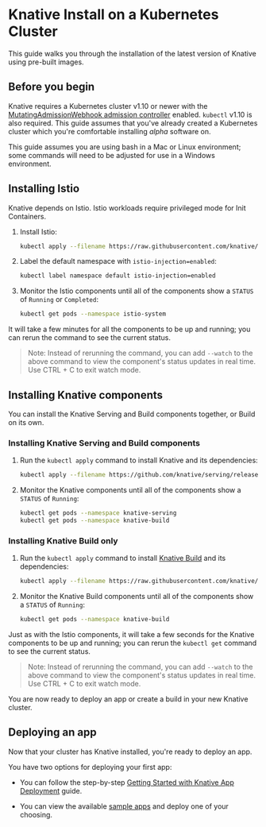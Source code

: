 # Knative Install on a Kubernetes Cluster

This guide walks you through the installation of the latest version of Knative
using pre-built images.

## Before you begin

Knative requires a Kubernetes cluster v1.10 or newer with the
[MutatingAdmissionWebhook admission controller](https://kubernetes.io/docs/reference/access-authn-authz/admission-controllers/#how-do-i-turn-on-an-admission-controller) enabled.
`kubectl` v1.10 is also required. This guide assumes that you've already created a
Kubernetes cluster which you're comfortable installing _alpha_ software on.

This guide assumes you are using bash in a Mac or Linux environment; some
commands will need to be adjusted for use in a Windows environment.

## Installing Istio

Knative depends on Istio. Istio workloads require privileged mode for Init
Containers.

1.  Install Istio:
    ```bash
    kubectl apply --filename https://raw.githubusercontent.com/knative/serving/v0.2.2/third_party/istio-1.0.2/istio.yaml
    ```
1.  Label the default namespace with `istio-injection=enabled`:
    ```bash
    kubectl label namespace default istio-injection=enabled
    ```
1.  Monitor the Istio components until all of the components show a `STATUS` of
    `Running` or `Completed`:
    ```bash
    kubectl get pods --namespace istio-system
    ```

It will take a few minutes for all the components to be up and running; you can
rerun the command to see the current status.

> Note: Instead of rerunning the command, you can add `--watch` to the above
> command to view the component's status updates in real time. Use CTRL + C to
> exit watch mode.

## Installing Knative components

You can install the Knative Serving and Build components together, or Build on its own.

### Installing Knative Serving and Build components

1. Run the `kubectl apply` command to install Knative and its dependencies:
    ```bash
    kubectl apply --filename https://github.com/knative/serving/releases/download/v0.2.2/release.yaml
    ```
1. Monitor the Knative components until all of the components show a
   `STATUS` of `Running`:
    ```bash
    kubectl get pods --namespace knative-serving
    kubectl get pods --namespace knative-build
    ```

### Installing Knative Build only

1. Run the `kubectl apply` command to install
   [Knative Build](https://github.com/knative/build) and its dependencies:
    ```bash
    kubectl apply --filename https://raw.githubusercontent.com/knative/serving/v0.2.2/third_party/config/build/release.yaml
    ```
1. Monitor the Knative Build components until all of the components show a
   `STATUS` of `Running`:
    ```bash
    kubectl get pods --namespace knative-build

Just as with the Istio components, it will take a few seconds for the Knative
components to be up and running; you can rerun the `kubectl get` command to see
the current status.

> Note: Instead of rerunning the command, you can add `--watch` to the above
  command to view the component's status updates in real time. Use CTRL + C to
  exit watch mode.

You are now ready to deploy an app or create a build in your new Knative
cluster.

## Deploying an app

Now that your cluster has Knative installed, you're ready to deploy an app.

You have two options for deploying your first app:

- You can follow the step-by-step
  [Getting Started with Knative App Deployment](getting-started-knative-app.md)
  guide.

- You can view the available [sample apps](../serving/samples/README.md) and
  deploy one of your choosing.
